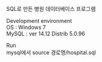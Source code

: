 SQL로 만든 병원 데이터베이스 프로그램

Development environment
<br>OS : Windows 7
<br>MySQL : ver 14.12 Distrib 5.0.96

Run
<br>mysql에서 source 경로명/hospital.sql
